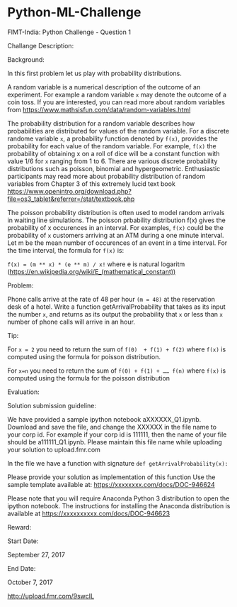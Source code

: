 # Python-ML-Challenge

FIMT-India: Python Challenge - Question 1

Challange Description:

Background:

In this first problem let us play with probability distributions. 

A random variable is a numerical description of the outcome of an experiment. For example a random variable `x` may denote
the outcome of a coin toss. If you are interested, you can read more about random variables from
https://www.mathsisfun.com/data/random-variables.html 

The probability distribution for a random variable describes how probabilities are distributed for values of the random
variable. For a discrete randome variable `x`, a probability function denoted by `f(x)`, provides the probability for each value of
the random variable. For example, `f(x)` the probability of obtaining x on a roll of dice will be a constant function with value
1/6  for `x` ranging from 1 to 6. There are various discrete probability distributions such as poisson, binomial and 
hypergeometric. Enthusiastic participants may read more about probability distribution of random variables from Chapter 3 of
this extremely lucid text book https://www.openintro.org/download.php?file=os3_tablet&referrer=/stat/textbook.php

The poisson probability distribution is often used to model random arrivals in waiting line simulations. The poisson prbability
distribution f(x) gives the probability of x occurences in an interval. For examples, `f(x)` could be the probability of `x`
customers arriving at an ATM during a one minute interval.  Let m be the mean number of occurences of an event in a time
interval. For the time interval, the formula for `f(x)` is:

`f(x) = (m ** x) * (e ** m) / x!`  where e is natural logaritm (https://en.wikipedia.org/wiki/E_(mathematical_constant))


Problem:

Phone calls arrive at the rate of 48 per hour `(m = 48)` at the reservation desk of a hotel. Write a function
getArrivalProbability that takes as its input the number `x`, and returns as its output the probability that `x` or less than `x`
number of phone calls will arrive in an hour.

Tip:

For `x = 2` you need to return the sum of `f(0)  + f(1) + f(2)` where `f(x)` is computed using the formula for poisson distribution.

For `x=n` you need to return the sum of `f(0) + f(1) + …… f(n)` where `f(x)` is computed using the formula for the poisson
distribution
                         
Evaluation: 

Solution submission guideline:

We have provided a sample ipython notebook aXXXXXX_Q1.ipynb. Download and save the file, and change the XXXXXX in the file name
to your corp id. For example if your corp id is 111111, then the name of your file should be a111111_Q1.ipynb. Please maintain
this file name while uploading your solution to upload.fmr.com

In the file we have a function with signature
`def getArrivalProbability(x):`

Please provide your solution as implementation of this function
Use the sample template available at: https://xxxxxxxx.com/docs/DOC-946624 

Please note that you will require Anaconda Python 3 distribution to open the ipython notebook. The instructions for installing
the Anaconda distribution is available at https://xxxxxxxxxx.com/docs/DOC-946623
                    
Reward:
  
Start Date:

September 27, 2017

End Date:

October 7, 2017


http://upload.fmr.com/9swcIL
